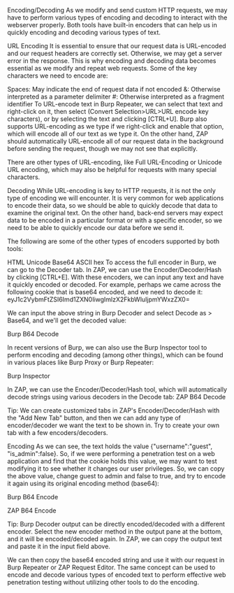 Encoding/Decoding
As we modify and send custom HTTP requests, we may have to perform various types of encoding and decoding to interact with the webserver properly. 
Both tools have built-in encoders that can help us in quickly encoding and decoding various types of text.

URL Encoding
It is essential to ensure that our request data is URL-encoded and our request headers are correctly set. Otherwise, we may get a server error in the response. 
This is why encoding and decoding data becomes essential as we modify and repeat web requests. 
  Some of the key characters we need to encode are:

Spaces: May indicate the end of request data if not encoded
&: Otherwise interpreted as a parameter delimiter
#: Otherwise interpreted as a fragment identifier
To URL-encode text in Burp Repeater, we can select that text and right-click on it, then select (Convert Selection>URL>URL encode key characters), or by selecting the text and clicking [CTRL+U]. 
Burp also supports URL-encoding as we type if we right-click and enable that option, which will encode all of our text as we type it. On the other hand, ZAP should automatically URL-encode all of our request data in the background before sending the request, though we may not see that explicitly.

There are other types of URL-encoding, like Full URL-Encoding or Unicode URL encoding, which may also be helpful for requests with many special characters.

Decoding
While URL-encoding is key to HTTP requests, it is not the only type of encoding we will encounter. 
It is very common for web applications to encode their data, so we should be able to quickly decode that data to examine the original text. 
On the other hand, back-end servers may expect data to be encoded in a particular format or with a specific encoder, so we need to be able to quickly encode our data before we send it.

The following are some of the other types of encoders supported by both tools:

HTML
Unicode
Base64
ASCII hex
To access the full encoder in Burp, we can go to the Decoder tab. In ZAP, we can use the Encoder/Decoder/Hash by clicking [CTRL+E]. 
With these encoders, we can input any text and have it quickly encoded or decoded. 
For example, perhaps we came across the following cookie that is base64 encoded, and we need to decode it: eyJ1c2VybmFtZSI6Imd1ZXN0IiwgImlzX2FkbWluIjpmYWxzZX0=

We can input the above string in Burp Decoder and select Decode as > Base64, and we'll get the decoded value:

Burp B64 Decode

In recent versions of Burp, we can also use the Burp Inspector tool to perform encoding and decoding (among other things), which can be found in various places like Burp Proxy or Burp Repeater:

Burp Inspector

In ZAP, we can use the Encoder/Decoder/Hash tool, which will automatically decode strings using various decoders in the Decode tab: ZAP B64 Decode

Tip: We can create customized tabs in ZAP's Encoder/Decoder/Hash with the "Add New Tab" button, and then we can add any type of encoder/decoder we want the text to be shown in. 
Try to create your own tab with a few encoders/decoders.

Encoding
As we can see, the text holds the value {"username":"guest", "is_admin":false}. So, if we were performing a penetration test on a web application and find that the cookie holds this value, we may want to test modifying it to see whether it changes our user privileges. So, we can copy the above value, change guest to admin and false to true, and try to encode it again using its original encoding method (base64):

Burp B64 Encode

ZAP B64 Encode

Tip: Burp Decoder output can be directly encoded/decoded with a different encoder. Select the new encoder method in the output pane at the bottom, and it will be encoded/decoded again. In ZAP, we can copy the output text and paste it in the input field above.

We can then copy the base64 encoded string and use it with our request in Burp Repeater or ZAP Request Editor. 
The same concept can be used to encode and decode various types of encoded text to perform effective web penetration testing without utilizing other tools to do the encoding.
